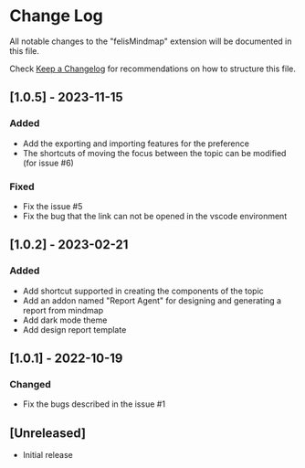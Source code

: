 # Change Log

All notable changes to the "felisMindmap" extension will be documented in this file.

Check [Keep a Changelog](http://keepachangelog.com/) for recommendations on how to structure this file.

## [1.0.5] - 2023-11-15

### Added

- Add the exporting and importing features for the preference
- The shortcuts of moving the focus between the topic can be modified (for issue #6)

### Fixed

- Fix the issue #5
- Fix the bug that the link can not be opened in the vscode environment

## [1.0.2] - 2023-02-21

### Added

- Add shortcut supported in creating the components of the topic
- Add an addon named "Report Agent" for designing and generating a report from mindmap
- Add dark mode theme
- Add design report template

## [1.0.1] - 2022-10-19

### Changed

- Fix the bugs described in the issue #1

## [Unreleased]

- Initial release